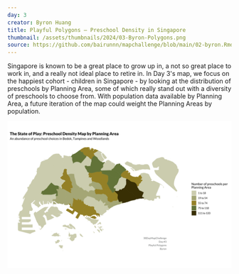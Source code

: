 ```yaml
---
day: 3
creator: Byron Huang
title: Playful Polygons — Preschool Density in Singapore
thumbnail: /assets/thumbnails/2024/03-Byron-Polygons.png
source: https://github.com/bairunnn/mapchallenge/blob/main/02-byron.Rmd
---
```


Singapore is known to be a great place to grow up in, a not so great place to work in, and a really not ideal place to retire in. In Day 3's map, we focus on the happiest cohort - children in Singapore - by looking at the distribution of preschools by Planning Area, some of which really stand out with a diversity of preschools to choose from. With population data available by Planning Area, a future iteration of the map could weight the Planning Areas by population.

![Screenshot of map](assets/thumbnails/2024/03-Byron-Polygons.png)